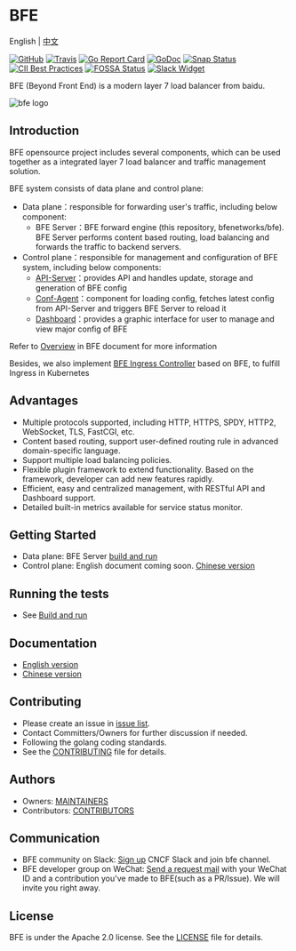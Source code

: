 # BFE

English | [中文](README-CN.md)


[![GitHub](https://img.shields.io/github/license/bfenetworks/bfe)](https://github.com/bfenetworks/bfe/blob/develop/LICENSE)
[![Travis](https://img.shields.io/travis/com/bfenetworks/bfe)](https://travis-ci.com/bfenetworks/bfe)
[![Go Report Card](https://goreportcard.com/badge/github.com/bfenetworks/bfe)](https://goreportcard.com/report/github.com/bfenetworks/bfe)
[![GoDoc](https://godoc.org/github.com/bfenetworks/bfe?status.svg)](https://godoc.org/github.com/bfenetworks/bfe/bfe_module)
[![Snap Status](https://build.snapcraft.io/badge/bfenetworks/bfe.svg)](https://build.snapcraft.io/user/bfenetworks/bfe)
[![CII Best Practices](https://bestpractices.coreinfrastructure.org/projects/3209/badge)](https://bestpractices.coreinfrastructure.org/projects/3209)
[![FOSSA Status](https://app.fossa.io/api/projects/git%2Bgithub.com%2Fbfenetworks%2Fbfe.svg?type=shield)](https://app.fossa.com/reports/1f05f9f0-ac3d-486e-8ba9-ad95dabd4768)
[![Slack Widget](https://img.shields.io/badge/join-us%20on%20slack-gray.svg?longCache=true&logo=slack&colorB=green)](https://slack.cncf.io)

BFE (Beyond Front End) is a modern layer 7 load balancer from baidu.

![bfe logo](https://github.com/mileszhang2016/bfe/blob/develop/docs/images/logo/horizontal/color/bfe-horizontal-color.png)

## Introduction

BFE opensource project includes several components, which can be used together as a integrated layer 7 load balancer and traffic management solution.

BFE system consists of data plane and control plane:

- Data plane：responsible for forwarding user's traffic, including below component: 
  - BFE Server：BFE forward engine (this repository, bfenetworks/bfe). BFE Server performs content based routing, load balancing and forwards the traffic to backend servers.
- Control plane：responsible for management and configuration of BFE system, including below components:
  - [API-Server](https://github.com/bfenetworks/api-server)：provides API and handles update, storage and generation of BFE config
  - [Conf-Agent](https://github.com/bfenetworks/conf-agent)：component for loading config, fetches latest config from API-Server and triggers BFE Server to reload it
  - [Dashboard](https://github.com/bfenetworks/dashboard)：provides a graphic interface for user to manage and view major config of BFE

Refer to [Overview](docs/en_us/introduction/overview.md) in BFE document for more information

Besides, we also implement [BFE Ingress Controller](https://github.com/bfenetworks/ingress-bfe) based on BFE, to fulfill Ingress in Kubernetes  

## Advantages

- Multiple protocols supported, including HTTP, HTTPS, SPDY, HTTP2, WebSocket, TLS, FastCGI, etc.
- Content based routing, support user-defined routing rule in advanced domain-specific language.
- Support multiple load balancing policies.
- Flexible plugin framework to extend functionality. Based on the framework, developer can add new features rapidly.
- Efficient, easy and centralized management, with RESTful API and Dashboard support.
- Detailed built-in metrics available for service status monitor.

## Getting Started
- Data plane: BFE Server [build and run](docs/en_us/installation/install_from_source.md)
- Control plane: English document coming soon.  [Chinese version](https://github.com/bfenetworks/api-server/blob/develop/docs/zh_cn/deploy.md) 

## Running the tests
- See [Build and run](docs/en_us/installation/install_from_source.md)

## Documentation
- [English version](https://www.bfe-networks.net/en_us/ABOUT/)
- [Chinese version](https://www.bfe-networks.net/zh_cn/ABOUT/)

## Contributing
- Please create an issue in [issue list](http://github.com/bfenetworks/bfe/issues).
- Contact Committers/Owners for further discussion if needed.
- Following the golang coding standards.
- See the [CONTRIBUTING](CONTRIBUTING.md) file for details.

## Authors
- Owners: [MAINTAINERS](MAINTAINERS.md)
- Contributors: [CONTRIBUTORS](CONTRIBUTORS.md)

## Communication
- BFE community on Slack: [Sign up](https://slack.cncf.io/) CNCF Slack and join bfe channel.
- BFE developer group on WeChat: [Send a request mail](mailto:iyangsj@gmail.com) with your WeChat ID and a contribution you've made to BFE(such as a PR/Issue). We will invite you right away.

## License
BFE is under the Apache 2.0 license. See the [LICENSE](LICENSE) file for details.
